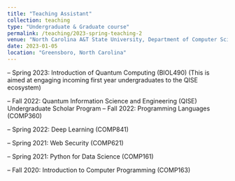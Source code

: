 ```yaml
---
title: "Teaching Assistant"
collection: teaching
type: "Undergraduate & Graduate course"
permalink: /teaching/2023-spring-teaching-2
venue: "North Carolina A&T State University, Department of Computer Science"
date: 2023-01-05
location: "Greensboro, North Carolina"
---
```


–	Spring 2023: Introduction of Quantum Computing (BIOL490) (This is aimed at engaging incoming first year undergraduates to the QISE ecosystem)

–	Fall 2022: Quantum Information Science and Engineering (QISE) Undergraduate Scholar Program
–	Fall 2022: Programming Languages (COMP360)

–	Spring 2022: Deep Learning (COMP841)

–	Spring 2021: Web Security (COMP621)

–	Spring 2021: Python for Data Science (COMP161)

–	Fall 2020: Introduction to Computer Programming (COMP163)
